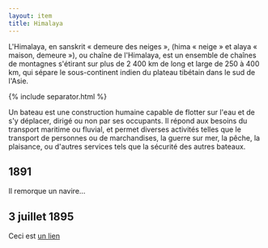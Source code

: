 ```yaml
---
layout: item
title: Himalaya
---
```

L'Himalaya, en sanskrit « demeure des neiges », (hima « neige » et alaya « maison, demeure »), ou chaîne de l'Himalaya, est un ensemble de chaînes de montagnes s'étirant sur plus de 2 400 km de long et large de 250 à 400 km, qui sépare le sous-continent indien du plateau tibétain dans le sud de l'Asie.

{% include separator.html %}

Un bateau est une construction humaine capable de flotter sur l'eau et de s'y déplacer, dirigé ou non par ses occupants. Il répond aux besoins du transport maritime ou fluvial, et permet diverses activités telles que le transport de personnes ou de marchandises, la guerre sur mer, la pêche, la plaisance, ou d'autres services tels que la sécurité des autres bateaux.


1891
----

Il remorque un navire…

3 juillet 1895
--------------

Ceci est [un lien](http://wikipedia.org/)
